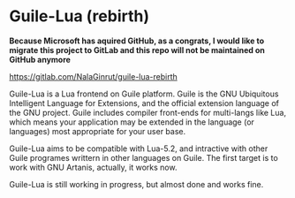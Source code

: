 Guile-Lua (rebirth)
=========

**Because Microsoft has aquired GitHub, as a congrats, I would like to migrate this project to GitLab and this repo will not be maintained on GitHub anymore**

https://gitlab.com/NalaGinrut/guile-lua-rebirth

Guile-Lua is a Lua frontend on Guile platform. Guile is the GNU Ubiquitous Intelligent Language
for Extensions, and the official extension language of the GNU project.
Guile includes compiler front-ends for multi-langs like Lua, which means your application may be
extended in the language (or languages) most appropriate for your user base. 

Guile-Lua aims to be compatible with Lua-5.2, and intractive with other Guile programes writtern in
other languages on Guile. The first target is to work with GNU Artanis, actually, it works now.

Guile-Lua is still working in progress, but almost done and works fine.
